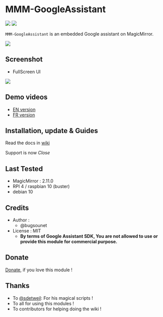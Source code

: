 # MMM-GoogleAssistant

![](https://img.shields.io/npm/dm/@bugsounet/secure-ga) ![](https://img.shields.io/npm/dt/@bugsounet/secure-ga)

`MMM-GoogleAssistant` is an embedded Google assistant on MagicMirror.

![](https://github.com/bugsounet/MMM-GoogleAssistant/blob/dev/resources/GA_Big.png)

## Screenshot

- FullScreen UI

![](https://github.com/bugsounet/MMM-GoogleAssistant/blob/dev/resources/previewFS.jpg)

## Demo videos

- [EN version](https://youtu.be/viE9Ds8IvUQ)
- [FR version](https://www.youtube.com/watch?v=1hpx4xujqHg)

## Installation, update & Guides
Read the docs in [wiki](https://github.com/bugsounet/MMM-GoogleAssistant/wiki)<br>

Support is now *Close*

## Last Tested
- MagicMirror : 2.11.0
- RPI 4 / raspbian 10 (buster)
- debian 10

## Credits
- Author :
  - @bugsounet
- License : MIT
  - **By terms of Google Assistant SDK, You are not allowed to use or provide this module for commercial purpose.**

## Donate
 [Donate](https://www.paypal.com/cgi-bin/webscr?cmd=_s-xclick&hosted_button_id=TTHRH94Y4KL36&source=url), if you love this module !

## Thanks
 - To [@sdetweil](https://github.com/sdetweil/MagicMirror_scripts): For his magical scripts !
 - To all for using this modules !
 - To contributors for helping doing the wiki !
